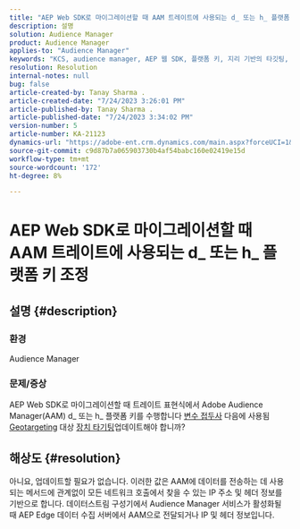 ```yaml
---
title: "AEP Web SDK로 마이그레이션할 때 AAM 트레이트에 사용되는 d_ 또는 h_ 플랫폼 키 조정"
description: 설명
solution: Audience Manager
product: Audience Manager
applies-to: "Audience Manager"
keywords: "KCS, audience manager, AEP 웹 SDK, 플랫폼 키, 지리 기반의 타깃팅, 변수 접두사, 디바이스 타깃팅"
resolution: Resolution
internal-notes: null
bug: false
article-created-by: Tanay Sharma .
article-created-date: "7/24/2023 3:26:01 PM"
article-published-by: Tanay Sharma .
article-published-date: "7/24/2023 3:34:02 PM"
version-number: 5
article-number: KA-21123
dynamics-url: "https://adobe-ent.crm.dynamics.com/main.aspx?forceUCI=1&pagetype=entityrecord&etn=knowledgearticle&id=1cbd5461-362a-ee11-bdf4-6045bd006239"
source-git-commit: c9d87b7a065903730b4af54babc160e02419e15d
workflow-type: tm+mt
source-wordcount: '172'
ht-degree: 8%

---
```


# AEP Web SDK로 마이그레이션할 때 AAM 트레이트에 사용되는 d_ 또는 h_ 플랫폼 키 조정

## 설명 {#description}


### 환경

Audience Manager

### 문제/증상

AEP Web SDK로 마이그레이션할 때 트레이트 표현식에서 Adobe Audience Manager(AAM) d_ 또는 h_ 플랫폼 키를 수행합니다 [변수 접두사](https://experienceleague.adobe.com/docs/audience-manager/user-guide/features/traits/trait-variable-prefixes.html) 다음에 사용됨 [Geotargeting](https://experienceleague.adobe.com/docs/audience-manager/user-guide/features/traits/trait-geotarget-keys.html) 대상 [장치 타기팅](https://experienceleague.adobe.com/docs/audience-manager/user-guide/features/traits/trait-device-targeting.html)업데이트해야 합니까?


## 해상도 {#resolution}


아니요, 업데이트할 필요가 없습니다. 이러한 값은 AAM에 데이터를 전송하는 데 사용되는 메서드에 관계없이 모든 네트워크 호출에서 찾을 수 있는 IP 주소 및 헤더 정보를 기반으로 합니다. 데이터스트림 구성기에서 Audience Manager 서비스가 활성화될 때 AEP Edge 데이터 수집 서버에서 AAM으로 전달되거나 IP 및 헤더 정보입니다.

